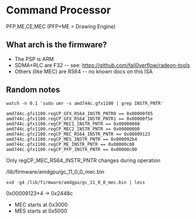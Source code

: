 # Command Processor

PFP,ME,CE,MEC (PFP+ME = Drawing Engine)

## What arch is the firmware?

- The PSP is ARM
- SDMA+RLC are F32 -- see: https://github.com/fail0verflow/radeon-tools
- Others (like MEC) are RS64 -- no known docs on this ISA

## Random notes

`watch -n 0.1 'sudo umr -s amd744c.gfx1100 | grep INSTR_PNTR'`

```
amd744c.gfx1100.regCP_GFX_RS64_INSTR_PNTR0 == 0x00000f05
amd744c.gfx1100.regCP_GFX_RS64_INSTR_PNTR1 == 0x00000f5e
amd744c.gfx1100.regCP_MEC1_INSTR_PNTR == 0x00000000
amd744c.gfx1100.regCP_MEC2_INSTR_PNTR == 0x00000000
amd744c.gfx1100.regCP_MEC_RS64_INSTR_PNTR == 0x00009123
amd744c.gfx1100.regCP_MES_INSTR_PNTR == 0x000092b4
amd744c.gfx1100.regCP_ME_INSTR_PNTR == 0x00000c00
amd744c.gfx1100.regCP_PFP_INSTR_PNTR == 0x00000c00
```

Only regCP_MEC_RS64_INSTR_PNTR changes during operation

/lib/firmware/amdgpu/gc_11_0_0_mec.bin

`xxd -g4 /lib/firmware/amdgpu/gc_11_0_0_mec.bin | less`

0x00009123*4 -> 0x2448c

- MEC starts at 0x3000
- MES starts at 0x5000
